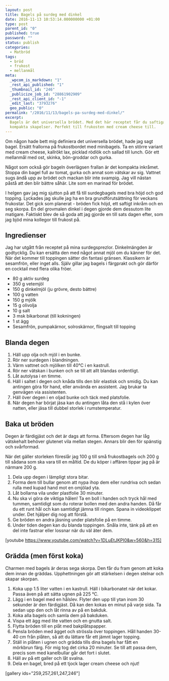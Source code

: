 ```yaml
---
layout: post
title: Bagels på surdeg med dinkel
date: 2016-11-13 10:53:14.000000000 +01:00
type: post
parent_id: "0"
published: true
password: ""
status: publish
categories:
  - Matbröd
tags:
  - bröd
  - frukost
  - mellanmål
meta:
  _wpcom_is_markdown: "1"
  _rest_api_published: "1"
  _thumbnail_id: "246"
  _publicize_job_id: "28861902909"
  _rest_api_client_id: "-1"
  _edit_last: "3793276"
  geo_public: "0"
permalink: "/2016/11/13/bagels-pa-surdeg-med-dinkel/"
excerpt:
  Bagels är det universella brödet. Med det här receptet får du saftiga och
  kompakta skapelser. Perfekt till frukosten med cream cheese till.
---
```


Om någon hade bett mig definiera det universella brödet, hade jag sagt bagel. Ersätt frallorna på frukostbordet med minibagels. Ta en större variant med cream cheese, kallrökt lax, picklad rödlök och sallad till lunch. Gör ett mellanmål med ost, skinka, bön-groddar och gurka.

Något som också gör bageln överlägsen frallan är det kompakta inkråmet. Stoppa din bagel full av tomat, gurka och annat som vätskar av sig. Vattnet sugs ändå upp av brödet och mackan blir inte svampig. Jag vill nästan påstå att den blir bättre såhär. Lite som en marinad för brödet.

I helgen gav jag mig sjutton på att få till surdegbagels med bra höjd och god topping. Lyckades jag skulle jag ha en bra grundförutsättning för veckans frukostar. Det gick som planerat - bröden fick höjd, ett saftigt inkråm och en seg skorpa. En del grovmalen dinkel i degen gjorde dem dessutom lite matigare. Faktiskt blev de så goda att jag gjorde en till sats dagen efter, som jag bjöd mina kollegor till frukost på.

## Ingredienser

Jag har utgått från receptet på mina surdegsprezlor. Dinkelmängden är godtycklig. Du kan ersätta den med något annat mjöl om du känner för det. När det kommer till toppingen sätter din fantasi gränsen. Klassikern är sesamfrön, eller inget alls. Själv gillar jag bagels i färgprakt och gör därför en cocktail med flera olika fröer.

- 80 g aktiv surdeg
- 350 g vetemjöl
- 150 g dinkelmjöl (ju grövre, desto bättre)
- 100 g vatten
- 150 g mjölk
- 15 g olivolja
- 10 g salt
- 3 msk bikarbonat (till kokningen)
- 1 st ägg
- Sesamfrön, pumpakärnor, solroskärnor, flingsalt till topping

## Blanda degen

1. Häll upp olja och mjöl i en bunke.
2. Rör ner surdegen i blandningen.
3. Värm vattnet och mjölken till 40°C i en kastrull.
4. Rör ner vätskan i bunken och se till att allt blandas ordentligt.
5. Låt autolysa i en timme.
6. Häll i saltet i degen och knåda tills den blir elastisk och smidig. Du kan antingen göra för hand, eller använda en assistent. Jag brukar ta genvägen via assistenten.
7. Häll över degen i en oljad bunke och täck med platsfolie.
8. När degen har börjat jäsa kan du antingen låta den stå i kylen över natten, eller jäsa till dubbel storlek i rumstemperatur.

## Baka ut bröden

Degen är färdigjäst och det är dags att forma. Eftersom degen har låg vätskehalt behöver glutenet vila mellan stegen. Annars blir den för spänstig och svårformad.

När det gäller storleken föreslår jag 100 g till små frukostbagels och 200 g till sådana som ska vara till en måltid. De du köper i affären tippar jag på är närmare 200 g.

1. Dela upp degen i lämpligt stora bitar.
2. Forma dem till bullar genom att nypa ihop dem eller rundriva och sedan rulla med kupad hand mot en omjölad yta.
3. Låt bollarna vila under plastfolie 30 minuter.
4. Nu ska vi göra de viktiga hålen! Ta en boll i handen och tryck hål med tummen, samtidigt som du roterar bollen med den andra handen. Då får du ett runt hål och kan samtidigt jämna till ringen. Spana in videoklippet under. Det hjälper dig nog att förstå.
5. Ge bröden en andra jäsning under platsfolie på en timme.
6. Under tiden degen kan du blanda toppingen. Snåla inte, tänk på att en del inte fastnar eller lossnar när du väl äter dem.

[youtube https://www.youtube.com/watch?v=1DLuEtJKPI0&w=560&h=315]

## Grädda (men först koka)

Charmen med bagels är deras sega skorpa. Den får du fram genom att koka dem innan de gräddas. Upphettningen gör att stärkelsen i degen stelnar och skapar skorpan.

1. Koka upp 1.5 liter vatten i en kastrull. Häll i bikarbonatet när det kokar. Passa även på att sätta ugnen på 225 °C.
2. Lägg i en bagel med en hålslev. Flyter den upp till ytan inom 30 sekunder är den färdigjäst. Då kan den kokas en minut på varje sida. Ta sedan upp den och låt rinna av på en bakduk.
3. Koka alla bagels och samla dem på bakduken.
4. Vispa ett ägg med lite vatten och en gnutta salt.
5. Flytta bröden till en plåt med bakplåtspapper.
6. Pensla bröden med ägget och strössla över toppingen. Håll handen 30-40 cm från plåten, så att du lättare får ett jämnt lager topping.
7. Ställ in plåten i ugnen och grädda tills dina bagels har fått en mörkbrun färg. För mig tog det cirka 20 minuter. Se till att passa dem, precis som med kanelbullar går det fort i slutet.
8. Häll av på ett galler och låt svalna.
9. Dela en bagel, bred på ett tjock lager cream cheese och njut!

[gallery ids="259,257,261,247,246"]
